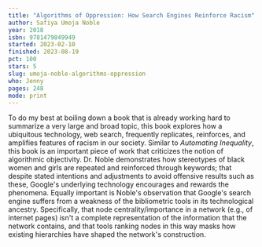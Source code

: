 ```yaml
---
title: "Algorithms of Oppression: How Search Engines Reinforce Racism"
author: Safiya Umoja Noble
year: 2018
isbn: 9781479849949
started: 2023-02-10
finished: 2023-08-19
pct: 100
stars: 5
slug: umoja-noble-algorithms-oppression
who: Jenny
pages: 248
mode: print
---
```


To do my best at boiling down a book that is already working hard to summarize a very large and broad topic, this book explores how a ubiquitous technology, web search, frequently replicates, reinforces, and amplifies features of racism in our society. Similar to <em>Automating Inequality</em>, this book is an important piece of work that criticizes the notion of algorithmic objectivity. Dr. Noble demonstrates how stereotypes of black women and girls are repeated and reinforced through keywords; that despite stated intentions and adjustments to avoid offensive results such as these, Google's underlying technology encourages and rewards the phenomena. Equally important is Noble's observation that Google's search engine suffers from a weakness of the bibliometric tools in its technological ancestry. Specifically, that node centrality/importance in a network (e.g., of internet pages) isn't a complete representation of the information that the network contains, and that tools ranking nodes in this way masks how existing hierarchies have shaped the network's construction.
